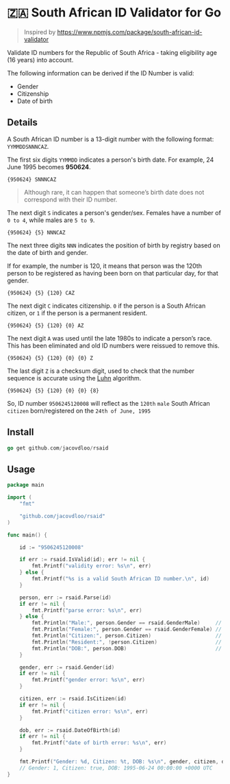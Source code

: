 # 🇿🇦 South African ID Validator for Go

> Inspired by https://www.npmjs.com/package/south-african-id-validator

Validate ID numbers for the Republic of South Africa - taking eligibility age (16 years) into account.

The following information can be derived if the ID Number is valid:

- Gender
- Citizenship
- Date of birth

## Details

A South African ID number is a 13-digit number with the following format: `YYMMDDSNNNCAZ`.

The first six digits `YYMMDD` indicates a person's birth date. For example, 24 June 1995 becomes **950624**.

`{950624} SNNNCAZ`

> Although rare, it can happen that someone’s birth date does not correspond with their ID number.


The next digit `S` indicates a person's gender/sex. Females have a number of `0 to 4`, while males are `5 to 9`.

`{950624} {5} NNNCAZ`

The next three digits `NNN` indicates the position of birth by registry based on the date of birth and gender.

If for example, the number is 120, it means that person was the 120th person to be registered as having been born on that particular day, for that gender.

`{950624} {5} {120} CAZ`

The next digit `C` indicates citizenship. `0` if the person is a South African citizen, or `1` if the person is a permanent resident.

`{950624} {5} {120} {0} AZ`

The next digit `A` was used until the late 1980s to indicate a person’s race. This has been eliminated and old ID numbers were reissued to remove this.

`{950624} {5} {120} {0} {0} Z`

The last digit `Z` is a checksum digit, used to check that the number sequence is accurate using the [Luhn](https://en.wikipedia.org/wiki/Luhn_algorithm) algorithm.

`{950624} {5} {120} {0} {0} {8}`

So, ID number `9506245120008` will reflect as the `120th` `male` South African `citizen` born/registered on the `24th of June, 1995`

## Install

```go
go get github.com/jacovdloo/rsaid
```

## Usage

```go
package main

import (
	"fmt"

	"github.com/jacovdloo/rsaid"
)

func main() {

	id := "9506245120008"

	if err := rsaid.IsValid(id); err != nil {
		fmt.Printf("validity error: %s\n", err)
	} else {
		fmt.Printf("%s is a valid South African ID number.\n", id)
	}

	person, err := rsaid.Parse(id)
	if err != nil {
		fmt.Printf("parse error: %s\n", err)
	} else {
		fmt.Println("Male:", person.Gender == rsaid.GenderMale)     // Male: true
		fmt.Println("Female:", person.Gender == rsaid.GenderFemale) // Female: false
		fmt.Println("Citizen:", person.Citizen)                     // Citizen: true
		fmt.Println("Resident:", !person.Citizen)                   // Resident: false
		fmt.Println("DOB:", person.DOB)                             // DOB: 1995-06-24 00:00:00 +0000 UTC
	}

	gender, err := rsaid.Gender(id)
	if err != nil {
		fmt.Printf("gender error: %s\n", err)
	}

	citizen, err := rsaid.IsCitizen(id)
	if err != nil {
		fmt.Printf("citizen error: %s\n", err)
	}

	dob, err := rsaid.DateOfBirth(id)
	if err != nil {
		fmt.Printf("date of birth error: %s\n", err)
	}

	fmt.Printf("Gender: %d, Citizen: %t, DOB: %s\n", gender, citizen, dob)
	// Gender: 1, Citizen: true, DOB: 1995-06-24 00:00:00 +0000 UTC
}
```
